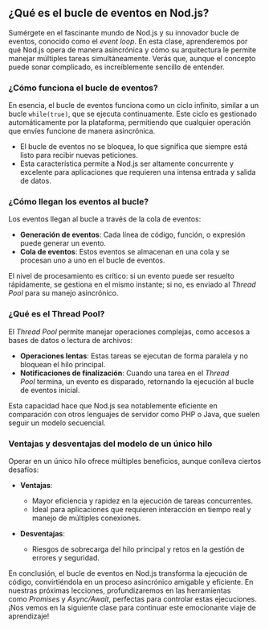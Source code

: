 ## ¿Qué es el bucle de eventos en Nod.js?

Sumérgete en el fascinante mundo de Nod.js y su innovador bucle de eventos, conocido como el _event loop_. En esta clase, aprenderemos por qué Nod.js opera de manera asincrónica y cómo su arquitectura le permite manejar múltiples tareas simultáneamente. Verás que, aunque el concepto puede sonar complicado, es increíblemente sencillo de entender.

### ¿Cómo funciona el bucle de eventos?

En esencia, el bucle de eventos funciona como un ciclo infinito, similar a un bucle `while(true)`, que se ejecuta continuamente. Este ciclo es gestionado automáticamente por la plataforma, permitiendo que cualquier operación que envíes funcione de manera asincrónica.

- El bucle de eventos no se bloquea, lo que significa que siempre está listo para recibir nuevas peticiones.
- Esta característica permite a Nod.js ser altamente concurrente y excelente para aplicaciones que requieren una intensa entrada y salida de datos.

### ¿Cómo llegan los eventos al bucle?

Los eventos llegan al bucle a través de la cola de eventos:

- **Generación de eventos**: Cada línea de código, función, o expresión puede generar un evento.
- **Cola de eventos**: Estos eventos se almacenan en una cola y se procesan uno a uno en el bucle de eventos.

El nivel de procesamiento es crítico: si un evento puede ser resuelto rápidamente, se gestiona en el mismo instante; si no, es enviado al _Thread Pool_ para su manejo asincrónico.

### ¿Qué es el Thread Pool?

El _Thread Pool_ permite manejar operaciones complejas, como accesos a bases de datos o lectura de archivos:

- **Operaciones lentas**: Estas tareas se ejecutan de forma paralela y no bloquean el hilo principal.
- **Notificaciones de finalización**: Cuando una tarea en el _Thread Pool_ termina, un evento es disparado, retornando la ejecución al bucle de eventos inicial.

Esta capacidad hace que Nod.js sea notablemente eficiente en comparación con otros lenguajes de servidor como PHP o Java, que suelen seguir un modelo secuencial.

### Ventajas y desventajas del modelo de un único hilo

Operar en un único hilo ofrece múltiples beneficios, aunque conlleva ciertos desafíos:

- **Ventajas**:
    
    - Mayor eficiencia y rapidez en la ejecución de tareas concurrentes.
    - Ideal para aplicaciones que requieren interacción en tiempo real y manejo de múltiples conexiones.
- **Desventajas**:
    
    - Riesgos de sobrecarga del hilo principal y retos en la gestión de errores y seguridad.

En conclusión, el bucle de eventos en Nod.js transforma la ejecución de código, convirtiéndola en un proceso asincrónico amigable y eficiente. En nuestras próximas lecciones, profundizaremos en las herramientas como _Promises_ y _Async/Await_, perfectas para controlar estas ejecuciones. ¡Nos vemos en la siguiente clase para continuar este emocionante viaje de aprendizaje!